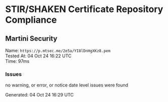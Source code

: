 # STIR/SHAKEN Certificate Repository Compliance

## Martini Security

Name: `https://p.mtsec.me/2e5a/YI8lDnHgXKz8.pem`\
Tested At: 04 Oct 24 16:22 UTC\
Time: 97ms

### Issues

no warning, or error, or notice date level issues were found

Generated: 04 Oct 24 16:29 UTC